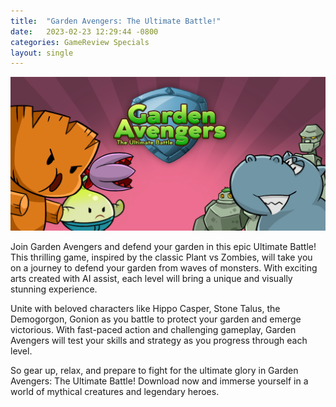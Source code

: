 ```yaml
---
title:  "Garden Avengers: The Ultimate Battle!"
date:   2023-02-23 12:29:44 -0800
categories: GameReview Specials
layout: single
---
```


![Garden Avengers](/assets/images/gardenavengers.png)

Join Garden Avengers and defend your garden in this epic Ultimate Battle! This thrilling game, inspired by the classic Plant vs Zombies, will take you on a journey to defend your garden from waves of monsters. With exciting arts created with AI assist, each level will bring a unique and visually stunning experience.

Unite with beloved characters like Hippo Casper, Stone Talus, the Demogorgon, Gonion as you battle to protect your garden and emerge victorious. With fast-paced action and challenging gameplay, Garden Avengers will test your skills and strategy as you progress through each level.

So gear up, relax, and prepare to fight for the ultimate glory in Garden Avengers: The Ultimate Battle! Download now and immerse yourself in a world of mythical creatures and legendary heroes.




